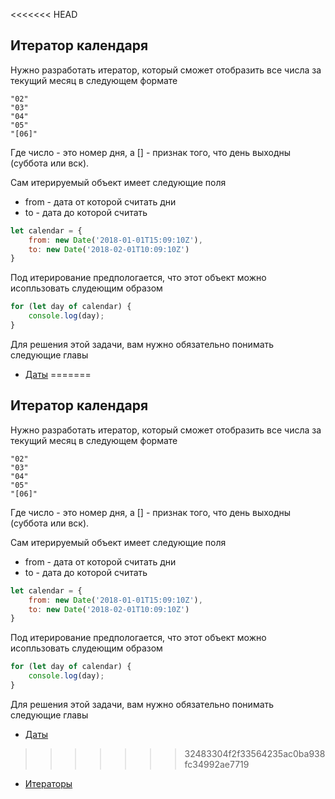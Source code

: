 <<<<<<< HEAD
## Итератор календаря  ##

Нужно разработать итератор, который сможет отобразить
все числа за текущий месяц в следующем формате

```text
"02"
"03"
"04"
"05"
"[06]"
```

Где число - это номер дня, а [] - признак того, что день выходны (суббота или вск).

Сам итерируемый объект имеет следующие поля
 - from - дата от которой считать дни
 - to - дата до которой считать

```javascript
let calendar = {
    from: new Date('2018-01-01T15:09:10Z'),
    to: new Date('2018-02-01T10:09:10Z')
}
```

Под итерирование предпологается, что этот объект можно исопльзовать
слудеющим образом

```javascript
for (let day of calendar) {
    console.log(day);
}
```

Для решения этой задачи, вам нужно обязательно понимать следующие главы
 - [Даты](http://learn.javascript.ru/datetime)
=======
## Итератор календаря  ##

Нужно разработать итератор, который сможет отобразить
все числа за текущий месяц в следующем формате

```text
"02"
"03"
"04"
"05"
"[06]"
```

Где число - это номер дня, а [] - признак того, что день выходны (суббота или вск).

Сам итерируемый объект имеет следующие поля
 - from - дата от которой считать дни
 - to - дата до которой считать

```javascript
let calendar = {
    from: new Date('2018-01-01T15:09:10Z'),
    to: new Date('2018-02-01T10:09:10Z')
}
```

Под итерирование предпологается, что этот объект можно исопльзовать
слудеющим образом

```javascript
for (let day of calendar) {
    console.log(day);
}
```

Для решения этой задачи, вам нужно обязательно понимать следующие главы
 - [Даты](http://learn.javascript.ru/datetime)
>>>>>>> 32483304f2f33564235ac0ba938fc34992ae7719
 - [Итераторы](http://learn.javascript.ru/iterator)